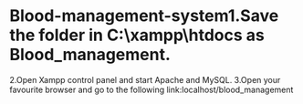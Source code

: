# Blood-management-system1.Save the folder in C:\xampp\htdocs as Blood_management.
2.Open Xampp control panel and start Apache and MySQL.
3.Open your favourite browser and go to the following link:localhost/blood_management

